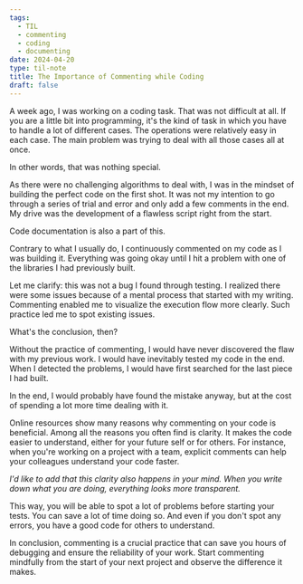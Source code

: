 ```yaml
---
tags:
  - TIL
  - commenting
  - coding
  - documenting
date: 2024-04-20
type: til-note
title: The Importance of Commenting while Coding
draft: false
---
```

A week ago, I was working on a coding task. That was not difficult at all. If you are a little bit into programming, it's the kind of task in which you have to handle a lot of different cases. The operations were relatively easy in each case. The main problem was trying to deal with all those cases all at once.

In other words, that was nothing special.

As there were no challenging algorithms to deal with, I was in the mindset of building the perfect code on the first shot. It was not my intention to go through a series of trial and error and only add a few comments in the end. My drive was the development of a flawless script right from the start.

Code documentation is also a part of this.

Contrary to what I usually do, I continuously commented on my code as I was building it. Everything was going okay until I hit a problem with one of the libraries I had previously built.

Let me clarify: this was not a bug I found through testing. I realized there were some issues because of a mental process that started with my writing. Commenting enabled me to visualize the execution flow more clearly. Such practice led me to spot existing issues.

What's the conclusion, then?

Without the practice of commenting, I would have never discovered the flaw with my previous work. I would have inevitably tested my code in the end. When I detected the problems, I would have first searched for the last piece I had built.

In the end, I would probably have found the mistake anyway, but at the cost of spending a lot more time dealing with it.

Online resources show many reasons why commenting on your code is beneficial. Among all the reasons you often find is clarity. It makes the code easier to understand, either for your future self or for others. For instance, when you're working on a project with a team, explicit comments can help your colleagues understand your code faster.

*I'd like to add that this clarity also happens in your mind. When you write down what you are doing, everything looks more transparent.*

This way, you will be able to spot a lot of problems before starting your tests. You can save a lot of time doing so. And even if you don't spot any errors, you have a good code for others to understand.

In conclusion, commenting is a crucial practice that can save you hours of debugging and ensure the reliability of your work. Start commenting mindfully from the start of your next project and observe the difference it makes.